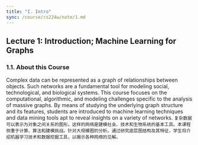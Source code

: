 ```yaml
---
title: "I. Intro"
sync: /course/cs224w/note/1.md
---
```


## Lecture 1: Introduction; Machine Learning for Graphs

### 1.1. About this Course

Complex data can be represented as a graph of relationships between objects. Such networks are a fundamental tool for modeling social, technological, and biological systems. This course focuses on the computational, algorithmic, and modeling challenges specific to the analysis of massive graphs. By means of studying the underlying graph structure and its features, students are introduced to machine learning techniques and data mining tools apt to reveal insights on a variety of networks. `复杂数据可以表示为对象之间关系的图形。这样的网络是建模社会、技术和生物系统的基本工具。本课程侧重于计算、算法和建模挑战。针对大规模图的分析。通过研究底层图结构及其特征，学生将介绍机器学习技术和数据挖掘工具，以揭示各种网络的见解。`
